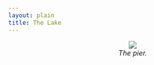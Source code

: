 ```yaml
---
layout: plain
title: The Lake
---
```


<figure>
    <div style="text-align:center"><img src ="/images/photos/lake1" />
    <figcaption><i>The pier.</i></figcaption>
	</div>
</figure>
